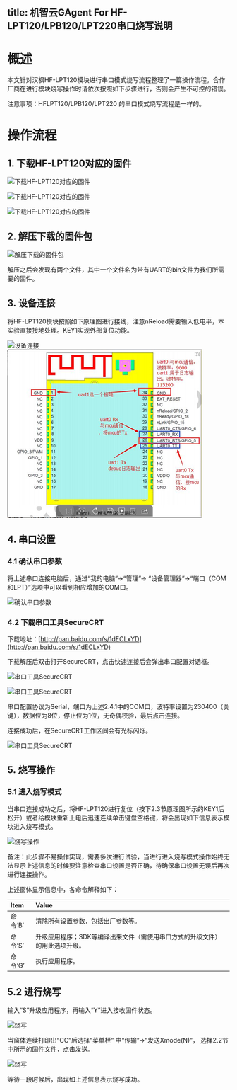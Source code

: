 title: 机智云GAgent For HF-LPT120/LPB120/LPT220串口烧写说明
---
# 概述

本文针对汉枫HF-LPT120模块进行串口模式烧写流程整理了一篇操作流程。合作厂商在进行模块烧写操作时请依次按照如下步骤进行，否则会产生不可控的错误。

注意事项：HFLPT120/LPB120/LPT220 的串口模式烧写流程是一样的。

# 操作流程

## 1. 下载HF-LPT120对应的固件

![下载HF-LPT120对应的固件](/assets/zh-cn/deviceDev/debug/LPT120/1478163715295.png)

![下载HF-LPT120对应的固件](/assets/zh-cn/deviceDev/debug/LPT120/1478163733840.png)

![下载HF-LPT120对应的固件](/assets/zh-cn/deviceDev/debug/LPT120/1478163741428.png)

## 2. 解压下载的固件包

![解压下载的固件包](/assets/zh-cn/deviceDev/debug/LPT120/1478163761441.png)

解压之后会发现有两个文件，其中一个文件名为带有UART的bin文件为我们所需要的固件。

## 3. 设备连接

将HF-LPT120模块按照如下原理图进行接线，注意nReload需要输入低电平，本实验直接接地处理。KEY1实现外部复位功能。

![设备连接](/assets/zh-cn/deviceDev/debug/LPT120/1478163793408.png)
![设备连接](/assets/zh-cn/deviceDev/debug/LPT120/1378163793408.png)

## 4. 串口设置
### 4.1 确认串口参数
将上述串口连接电脑后，通过“我的电脑”->“管理”-> “设备管理器”->“端口（COM 和LPT）”选项中可以看到相应增加的COM口。

![确认串口参数](/assets/zh-cn/deviceDev/debug/LPT120/1478163856608.png)

### 4.2 下载串口工具SecureCRT

下载地址：[http://pan.baidu.com/s/1dECLxYD](http://pan.baidu.com/s/1dECLxYD)

下载解压后双击打开SecureCRT，点击快速连接后会弹出串口配置对话框。

![串口工具SecureCRT](/assets/zh-cn/deviceDev/debug/LPT120/1478163916270.png)

![串口工具SecureCRT](/assets/zh-cn/deviceDev/debug/LPT120/1478163920726.png)

串口配置协议为Serial，端口为上述2.4.1中的COM口，波特率设置为230400（关键），数据位为8位，停止位为1位，无奇偶校验，最后点击连接。

连接成功后，在SecureCRT工作区间会有光标闪烁。

![串口工具SecureCRT](/assets/zh-cn/deviceDev/debug/LPT120/1478163932857.png)

## 5. 烧写操作

### 5.1 进入烧写模式

当串口连接成功之后，将HF-LPT120进行复位（按下2.3节原理图所示的KEY1后松开）或者给模块重新上电后迅速连续单击键盘空格键，将会出现如下信息表示模块进入烧写模式。

![烧写操作](/assets/zh-cn/deviceDev/debug/LPT120/1478164005874.png)

备注：此步骤不易操作实现，需要多次进行试验，当进行进入烧写模式操作始终无法显示上述信息的时候要注意检查串口设置是否正确，待确保串口设置无误后再次进行连接操作。

上述窗体显示信息中，各命令解释如下： 

| Item      |    Value |
| :-------- |:--------|
|命令‘B’	|清除所有设置参数，包括出厂参数等。|
|命令‘S’	|升级应用程序；SDK等编译出来文件（需使用串口方式的升级文件）的用此选项升级。|
|命令‘G’|	执行应用程序。|

## 5.2 进行烧写

输入“S”升级应用程序，再输入“Y”进入接收固件状态。

![烧写](/assets/zh-cn/deviceDev/debug/LPT120/1478165660958.png)

当窗体连续打印出“CC”后选择”菜单栏” 中“传输”->”发送Xmode(N)”， 选择2.2节中所示的固件文件，点击发送。

![烧写](/assets/zh-cn/deviceDev/debug/LPT120/1478165672229.png)

等待一段时候后，出现如上述信息表示烧写成功。


